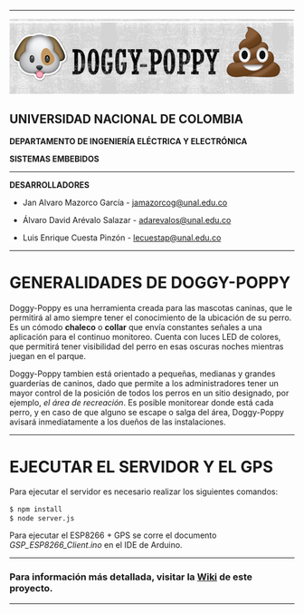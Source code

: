 ***
![Diseño de funcionamiento 1](https://github.com/JanAlvaro/DoggyPoppy/blob/master/poppy.png)
## **UNIVERSIDAD NACIONAL DE COLOMBIA**
**DEPARTAMENTO DE INGENIERÍA ELÉCTRICA Y ELECTRÓNICA**

**SISTEMAS EMBEBIDOS**

***
**DESARROLLADORES**

* Jan Alvaro Mazorco García - jamazorcog@unal.edu.co

* Álvaro David Arévalo Salazar - adarevalos@unal.edu.co

* Luis Enrique Cuesta Pinzón - lecuestap@unal.edu.co

***

# GENERALIDADES DE DOGGY-POPPY

Doggy-Poppy es una herramienta creada para las mascotas caninas, que le permitirá al amo siempre tener el conocimiento de la ubicación de su perro. Es un cómodo **chaleco** o **collar** que envía constantes señales a una aplicación para el continuo monitoreo. 
Cuenta con luces LED de colores, que permitirá tener visibilidad del perro en esas oscuras noches mientras juegan en el parque. 

Doggy-Poppy tambien está orientado a pequeñas, medianas y grandes guarderías de caninos, dado que permite a los administradores tener un mayor control de la posición de todos los perros en un sitio designado, por ejemplo, _el área de recreación_. Es posible monitorear donde está cada perro, y en caso de que alguno se escape o salga del área, Doggy-Poppy avisará inmediatamente a los dueños de las instalaciones. 


***
# EJECUTAR EL SERVIDOR Y EL GPS

Para ejecutar el servidor es necesario realizar los siguientes comandos:
```
$ npm install
$ node server.js
```
Para ejecutar el ESP8266 + GPS se corre el documento *GSP_ESP8266_Client.ino* en el IDE de Arduino. 

***
### Para información más detallada, visitar la [Wiki](https://github.com/JanAlvaro/DoggyPoppy/wiki) de este proyecto.
***
